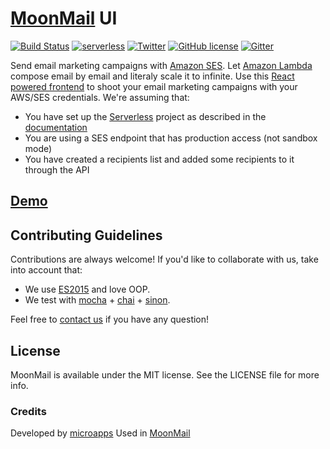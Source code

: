 # [MoonMail](https://github.com/microapps/MoonMail) UI

[![Build Status](https://travis-ci.org/microapps/MoonMail.svg?branch=master)](https://travis-ci.org/microapps/MoonMail)
[![serverless](http://public.serverless.com/badges/v3.svg)](http://www.serverless.com)
[![Twitter](https://img.shields.io/twitter/url/https/github.com/microapps/MoonMail.svg?style=social)](https://twitter.com/intent/tweet?text=Wow:&url=https%3A%2F%2Fgithub.com%2Fmicroapps%2FMoonMail%2F)
[![GitHub license](https://img.shields.io/badge/license-MIT-blue.svg)](https://raw.githubusercontent.com/microapps/MoonMail/master/LICENSE)
[![Gitter](https://badges.gitter.im/microapps/MoonMail.svg)](https://gitter.im/microapps/MoonMail?utm_source=badge&utm_medium=badge&utm_campaign=pr-badge)


Send email marketing campaigns with [Amazon SES](https://aws.amazon.com/ses/). Let [Amazon Lambda](https://aws.amazon.com/lambda/) compose email by email and literaly scale it to infinite.  Use this [React powered frontend](https://microapps.github.io/MoonMail-UI/) to shoot your email marketing campaigns with your AWS/SES credentials. We're assuming that:

  -  You have set up the [Serverless](https://serverless.com/) project as described in the [documentation](https://github.com/microapps/MoonMail#getting-started)
  - You are using a SES endpoint that has production access (not sandbox mode)
  - You have created a recipients list and added some recipients to it through the API
  
## [Demo](https://microapps.github.io/MoonMail-UI/)

## Contributing Guidelines
Contributions are always welcome! If you'd like to collaborate with us, take into account that:

* We use [ES2015](https://babeljs.io/docs/learn-es2015/) and love OOP.
* We test with [mocha](https://github.com/mochajs/mocha) + [chai](https://github.com/chaijs/chai) + [sinon](https://github.com/sinonjs/sinon).

Feel free to <a href="mailto:hi@microapps.com">contact us</a> if you have any question!


## License

MoonMail is available under the MIT license. See the LICENSE file for more info.

### Credits
Developed by [microapps](http://microapps.com/?utm_source=serverless-webhooks-readme&utm_medium=click&utm_campaign=github) Used in [MoonMail](https://moonmail.io/?utm_source=MM-UI-readme&utm_medium=click&utm_campaign=github) 
